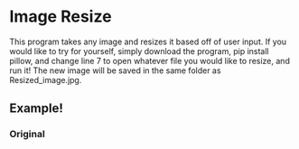 # Image Resize

This program takes any image and resizes it based off of user input. If you would like to try for yourself, simply download the program, pip install pillow, and change line 7 to open whatever file you would like to resize, and run it! The new image will be saved in the same folder as Resized_image.jpg.

## Example!

### Original

